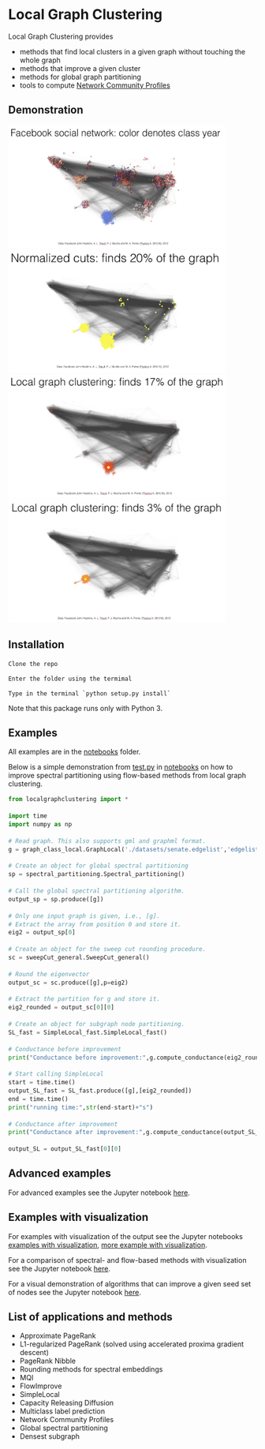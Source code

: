 # Local Graph Clustering

Local Graph Clustering provides

- methods that find local clusters in a given graph without touching the whole graph
- methods that improve a given cluster
- methods for global graph partitioning
- tools to compute [Network Community Profiles](http://www.tandfonline.com/doi/abs/10.1080/15427951.2009.10129177)

## Demonstration

<img src="images/JHopkins.png" width="440" height="250"> <img src="images/Hopkins_global.png" width="440" height="250">
<img src="images/Hopkins_local_1.png" width="440" height="250"> <img src="images/Hopkins_local_2.png" width="440" height="250">

## Installation

```
Clone the repo
```
```
Enter the folder using the termimal
```
```
Type in the terminal `python setup.py install`
```
Note that this package runs only with Python 3.

## Examples

All examples are in the [notebooks](https://github.com/kfoynt/LocalGraphClustering/tree/test_branch/notebooks) folder.

Below is a simple demonstration from [test.py](https://github.com/kfoynt/LocalGraphClustering/blob/test_branch/notebooks/test.py) in [notebooks](https://github.com/kfoynt/LocalGraphClustering/tree/test_branch/notebooks) on how to improve spectral partitioning using flow-based methods from local graph clustering.

```python
from localgraphclustering import *

import time
import numpy as np

# Read graph. This also supports gml and graphml format.
g = graph_class_local.GraphLocal('./datasets/senate.edgelist','edgelist',' ')

# Create an object for global spectral partitioning
sp = spectral_partitioning.Spectral_partitioning()

# Call the global spectral partitioning algorithm.
output_sp = sp.produce([g])

# Only one input graph is given, i.e., [g].
# Extract the array from position 0 and store it.
eig2 = output_sp[0]

# Create an object for the sweep cut rounding procedure.
sc = sweepCut_general.SweepCut_general()

# Round the eigenvector
output_sc = sc.produce([g],p=eig2)

# Extract the partition for g and store it.
eig2_rounded = output_sc[0][0]

# Create an object for subgraph node partitioning.
SL_fast = SimpleLocal_fast.SimpleLocal_fast()

# Conductance before improvement
print("Conductance before improvement:",g.compute_conductance(eig2_rounded))

# Start calling SimpleLocal
start = time.time()
output_SL_fast = SL_fast.produce([g],[eig2_rounded])
end = time.time()
print("running time:",str(end-start)+"s")

# Conductance after improvement
print("Conductance after improvement:",g.compute_conductance(output_SL_fast[0][0]))

output_SL = output_SL_fast[0][0]
```

## Advanced examples

For advanced examples see the Jupyter notebook [here](https://github.com/kfoynt/LocalGraphClustering/blob/test_branch/notebooks/examples.ipynb).

## Examples with visualization

For examples with visualization of the output see the Jupyter notebooks [examples with visualization](https://github.com/kfoynt/LocalGraphClustering/blob/test_branch/notebooks/examples_with_visualization.ipynb), [more example with visualization](https://github.com/kfoynt/LocalGraphClustering/blob/test_branch/notebooks/more_examples_with_visualization.ipynb).

For a comparison of spectral- and flow-based methods with visualization see the Jupyter notebook [here](https://github.com/kfoynt/LocalGraphClustering/blob/test_branch/notebooks/spectral_vs_flow_with_visualization.ipynb).

For a visual demonstration of algorithms that can improve a given seed set of nodes see the Jupyter notebook [here](https://github.com/kfoynt/LocalGraphClustering/blob/test_branch/notebooks/improveType_algorithms_with_visualization.ipynb).

## List of applications and methods

- Approximate PageRank
- L1-regularized PageRank (solved using accelerated proxima gradient descent)
- PageRank Nibble
- Rounding methods for spectral embeddings
- MQI
- FlowImprove
- SimpleLocal
- Capacity Releasing Diffusion
- Multiclass label prediction
- Network Community Profiles
- Global spectral partitioning
- Densest subgraph
